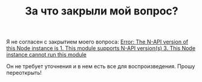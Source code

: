 ﻿---
title: "За что закрыли мой вопрос?"
se.owner.user_id: 20184
se.owner.display_name: "Флаттерист"
se.owner.link: "https://ru.meta.stackoverflow.com/users/20184/%d0%a4%d0%bb%d0%b0%d1%82%d1%82%d0%b5%d1%80%d0%b8%d1%81%d1%82"
se.link: "https://ru.meta.stackoverflow.com/questions/11413/%d0%97%d0%b0-%d1%87%d1%82%d0%be-%d0%b7%d0%b0%d0%ba%d1%80%d1%8b%d0%bb%d0%b8-%d0%bc%d0%be%d0%b9-%d0%b2%d0%be%d0%bf%d1%80%d0%be%d1%81"
se.question_id: 11413
se.post_type: question
---
<p>Я не согласен с закрытием моего вопроса: <a href="https://ru.stackoverflow.com/questions/1246902/error-the-n-api-version-of-this-node-instance-is-1-this-module-supports-n-api">Error: The N-API version of this Node instance is 1. This module supports N-API version(s) 3. This Node instance cannot run this module</a></p>
<p>Он не требует уточнения и в нем есть все для воспроизведения. Прошу переоткрыть!</p>
